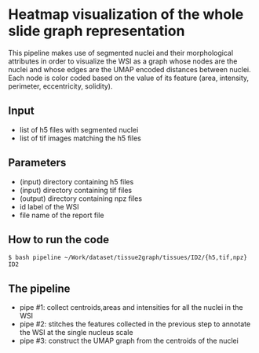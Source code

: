 # Heatmap visualization of the whole slide graph representation 

This pipeline makes use of segmented nuclei and their morphological attributes in order to visualize the WSI as a graph whose nodes are the nuclei and whose edges are the UMAP encoded distances between nuclei. Each node is color coded based on the value of its feature (area, intensity, perimeter, eccentricity, solidity).

## Input

* list of h5 files with segmented nuclei
* list of tif images matching the h5 files

## Parameters

* (input) directory containing h5 files
* (input) directory containing tif files
* (output) directory containing npz files
* id label of the WSI
* file name of the report file

## How to run the code
```
$ bash pipeline ~/Work/dataset/tissue2graph/tissues/ID2/{h5,tif,npz} ID2
```

## The pipeline
* pipe \#1: collect centroids,areas and intensities for all the nuclei in the WSI
* pipe \#2: stitches the features collected in the previous step to annotate the WSI at the single nucleus scale
* pipe \#3: construct the UMAP graph from the centroids of the nuclei


